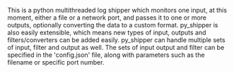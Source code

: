 This is a python multithreaded log shipper which monitors one input, at this moment, either a file or a network port,
and passes it to one or more outputs, optionally converting the data to a custom format. py_shipper is also easily 
extensible, which means new types of input, outputs and filters/converters can be added easily. py_shipper can handle 
multiple sets of input, filter and output as well.
    The sets of input output and filter can be specified in the 'config.json' file, along with parameters such as the 
filename or specific port number.
